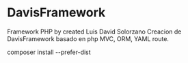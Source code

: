 # DavisFramework
Framework PHP by created Luis David Solorzano
Creacion de DavisFramework basado en php MVC, ORM, YAML route.

composer install --prefer-dist
